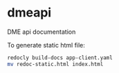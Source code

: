 # dmeapi
DME api documentation

To generate static html file:
```bash
redocly build-docs app-client.yaml
mv redoc-static.html index.html
```
